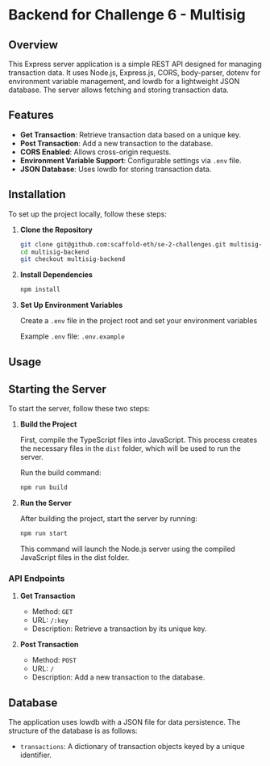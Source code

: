# Backend for Challenge 6 - Multisig

## Overview

This Express server application is a simple REST API designed for managing transaction data. It uses Node.js, Express.js, CORS, body-parser, dotenv for environment variable management, and lowdb for a lightweight JSON database. The server allows fetching and storing transaction data.

## Features

- **Get Transaction**: Retrieve transaction data based on a unique key.
- **Post Transaction**: Add a new transaction to the database.
- **CORS Enabled**: Allows cross-origin requests.
- **Environment Variable Support**: Configurable settings via `.env` file.
- **JSON Database**: Uses lowdb for storing transaction data.

## Installation

To set up the project locally, follow these steps:

1. **Clone the Repository**

   ```bash
   git clone git@github.com:scaffold-eth/se-2-challenges.git multisig-backend
   cd multisig-backend
   git checkout multisig-backend
   ```

2. **Install Dependencies**

   ```bash
   npm install
   ```

3. **Set Up Environment Variables**

   Create a `.env` file in the project root and set your environment variables

   Example `.env` file: `.env.example`

## Usage

## Starting the Server

To start the server, follow these two steps:

1. **Build the Project**

   First, compile the TypeScript files into JavaScript. This process creates the necessary files in the `dist` folder, which will be used to run the server.

   Run the build command:

   ```bash
   npm run build
   ```

2. **Run the Server**

   After building the project, start the server by running:

   ```bash
   npm run start
   ```

   This command will launch the Node.js server using the compiled JavaScript files in the dist folder.

### API Endpoints

1. **Get Transaction**

   - Method: `GET`
   - URL: `/:key`
   - Description: Retrieve a transaction by its unique key.

2. **Post Transaction**

   - Method: `POST`
   - URL: `/`
   - Description: Add a new transaction to the database.

## Database

The application uses lowdb with a JSON file for data persistence. The structure of the database is as follows:

- `transactions`: A dictionary of transaction objects keyed by a unique identifier.
